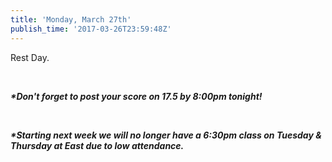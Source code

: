 ```yaml
---
title: 'Monday, March 27th'
publish_time: '2017-03-26T23:59:48Z'
---
```


Rest Day.

 

***\*Don't forget to post your score on 17.5 by 8:00pm tonight!***

 

***\*Starting next week we will no longer have a 6:30pm class on Tuesday
& Thursday at East due to low attendance.***
